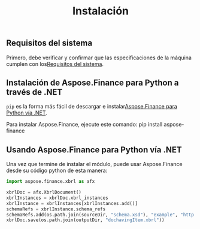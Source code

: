 ﻿---
title: Instalación
type: docs
weight: 60
url: /es/python-net/installation/
description: Obtenga información sobre la instalación de la biblioteca Python Finance API mediante NuGet y la GUI o la consola del administrador de paquetes.
---
## **Requisitos del sistema**

 Primero, debe verificar y confirmar que las especificaciones de la máquina cumplen con los[Requisitos del sistema](/finance/es/python-net/system-requirements/).

## **Instalación de Aspose.Finance para Python a través de .NET**
 `pip` es la forma más fácil de descargar e instalar[Aspose.Finance para Python vía .NET](https://pypi.org/project/aspose-finance/).

Para instalar Aspose.Finance, ejecute este comando: pip install aspose-finance

## **Usando Aspose.Finance para Python vía .NET**

Una vez que termine de instalar el módulo, puede usar Aspose.Finance desde su código python de esta manera:

```py
import aspose.finance.xbrl as afx

xbrlDoc = afx.XbrlDocument()
xbrlInstances = xbrlDoc.xbrl_instances
xbrlInstance = xbrlInstances[xbrlInstances.add()]
schemaRefs = xbrlInstance.schema_refs
schemaRefs.add(os.path.join(sourceDir, "schema.xsd"), "example", "http://example.com/xbrl/taxonomy")
xbrlDoc.save(os.path.join(outputDir, "dochavingItem.xbrl"))
```
